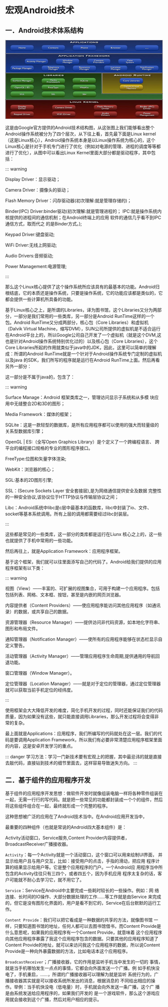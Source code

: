 # 宏观Android技术

## 一．Android技术体系结构

![1](/img/android/01.png)

这是由Google官方提供的Android技术结构图，从这张图上我们能够看出整个Android操作系统被分为了四个层次，从下往上看，首先最下面是Linux kernel（这是Linux核心），Android操作系统本身是以Linux操作系统为核心的，这个Linux核心是针对于手机专门进行了优化（例如对电源的管理、进程的调度等等都进行了优化），从图中可以看出Linux Kernel里面大部分都是驱动程序，其中包括：

::: warning

Display Driver：显示驱动；

Camera Driver：摄像头的驱动；

Flash Memory Driver：闪存驱动器(初次理解:就是管理存储的)；

Binder(IPC) Driver:binder驱动(初次理解:就是管理进程的；
IPC:就是操作系统内核提供的进程间的通信机制；在Android终端上的应用 
软件的通信几乎看不到IPC通信方式，取而代之 
的是Binder方式。);

Keypad Driver:键盘驱动;

WiFi Driver:无线上网驱动;

Audio Drivers:音频驱动;

Power Management:电源管理;

:::

那么这个Linux核心提供了这个操作系统所应该具有的最基本的功能。Android归根结底，它的本质还是操作系统，只要是操作系统，它的功能应该都是类似的，它都会提供一些计算机所具备的功能。

基于Linux核心之上，是所谓的Libraries，译为图书馆，这个Libraries又分为两部分，一部分是我们常用的一些类库，另一部分是Android RunTime这样的一个包。Android RunTime又分成两部分，核心包（Core Libraries）和虚拟机（Dalvik Virtual Machine，缩写DVM），SUN公司所提供的虚拟机是不适合运行在Android平台上的，所以Google公司自己开发了一个虚拟机（就是这个DVM,这也是针对Android操作系统特别优化过的）以及核心包（Core Libraries），这个Core Libraries所起的作用就类似于java中的JDK，因此，这里可以简单的理解成：所谓的Android RunTime就是一个针对于Android操作系统专门定制的虚拟机以及java 的SDK，我们所写的程序就是运行在Android RunTime上面。然后再看另外一部分：

这一部分是不属于java的，包含了：

::: warning

Surface Manage：Android 框架类库之一，管理访问显示子系统和从多模   块应用中无缝整合2D和3D的图形；

Media Framework：媒体的框架；

SQLite：这是一款轻型的数据库，是所有应用程序都可以使用的强大而轻量级的关系型数据库引擎；

OpenGL | ES:（全写Open Graphics Library）是个定义了一个跨编程语言、  跨平台的编程接口规格的专业的图形程序接口。

FreeType:位图和矢量字体渲染;

WebKit：浏览器的核心；

SGL:基本的2D图形引擎;

SSL：(Secure Sockets Layer 安全套接层),是为网络通信提供安全及数据  完整性的一种安全协议,该协议位于HTTP协议与传输层协议之间；

Libc：Android系统中libc是c层中最基本的函数库，libc中封装了io、文件、   socket等基本系统调用。所有上层的调用都需要经过libc封装层。

::: 

这些都是常见的一些类库，这一部分的类库都是运行在Liunx 核心之上的，这一些也就提供了手机中常用的一些功能。

然后再往上，就是Application Framework：应用程序框架。

基于这个框架，我们就可以往里面添写自己的代码了。Android给我们提供的应用程序框架有以下类：

::: warning

视图（View）——丰富的、可扩展的视图集合，可用于构建一个应用程序。包括包括列表、网格、文本框、按钮，甚至是内嵌的网页浏览器。

内容提供者（Content Providers）——使应用程序能访问其他应用程序（如通讯录）的数据，或共享自己的数据。

资源管理器（Resource Manager）——提供访问非代码资源，如本地化字符串、图形和布局文件。

通知管理器（Notification Manager）——使所有的应用程序能够在状态栏显示自定义警告。

活动管理器（Activity Manager）——管理应用程序生命周期,提供通用的导航回退功能。

窗口管理器（Window Manager）。

定位管理器（Location Manager）——就是对于定位的管理器，通过定位管理器就可以获取当前手机定位的经纬度。

::: 

使用框架会大大降低开发的难度，简化手机开发的过程，同时还能保证我们的代码质量，因为如果没有这些，就只能直接调用Libraries，那么开发过程将会变得非常的复杂。

最上面就是Applications：应用程序，我们所编写的代码就处在这一层。我们的代码是要调用Application Framework，所以我们有必要非常清楚应用程序框架里面的内容，这是安卓开发学习的重点。

::: danger
学习方法：学习一门新技术要有宏观上的把握，其中最忌讳的就是直接去敲代码，直接钻到技术的细节里面去，这样容易导致迷失方向。
:::

## 二．基于组件的应用程序开发

基于组件的应用程序开发思想：做软件开发时就像组装电脑一样将各种零件组装在一起，无需一行行的写代码。就是把一些常见的功能都封装成一个个的组件，然后将这些组件组合在一起，最终就形成一个完整的程序。

这种思想被广泛的应用在了Android技术当中。在Android应用开发当中，

最重要的四种组件（也就是常说的Android四大基本组件）是：

Activity活动窗口，Service服务,Content Provider内容提供者，BroadcastReceiver广播接收器。

`Activity`：每一个Activity就是一个活动窗口，这个窗口可以用来绘制UI界面，    并显示给用户且与用户交互，比如：接受用户的点击，手指的滑动，把应用   程序计算的结果显示给用户等。它是整个应用程序的门户。一个Android应    用程序当中所包含的Activity往往只有三四个，或者四五个，因为手机应用   程序太复杂的话，客户可能就不耐心去学习它，就不用它了。

`Service`：Service在Android中主要完成一些耗时较长的一些操作。例如：网    络连接、长时间的IO操作、大部分数据处理的工作……等工作就是由Service  来完成的，但它是没有图形化界面的，用户是看不到它的，Service在后台默默的运行工作。

`Content Provide`：我们可以把它看成是一种数据的共享的方法，就像图书馆   一样，只要知道图书馆的地址，任何人都可以去图书馆借书，而Content     Provide是什么意思呢，如果我的应用程序有一个Content Provide，就意味着   这个应用程序向其他应用程序暴露了我这个应用程序包含的数据。只要其他的应用程序知道了Content Provide的地址，就可以来访问我这个应用程序的数据，所以说Content Provide是一种向外暴露数据的方法，比如电话本这个应用程序。

`BroadcastReceiver`；广播接收器，它的作用是监听手机当中发生的一切的   事情，就是当手机哪怕发生一点点的事情，它都会向外面发送一个广播。例   如手机快没电了，手机重启，……，所谓的广播接收器可以理解为就是监听   系统行为的，广播接收器其实就是可以接收系统所发出的消息，根据消息的   不同给出相应的操作。举例：当手机快没电（低电量）时，手机就会向外发送一条广播，这个广   播是由系统发送给应用程序的，如果我们开发的   是一个游戏软件，那么这个游戏应用就会接收到这个广播，然后对用户相应的提示。